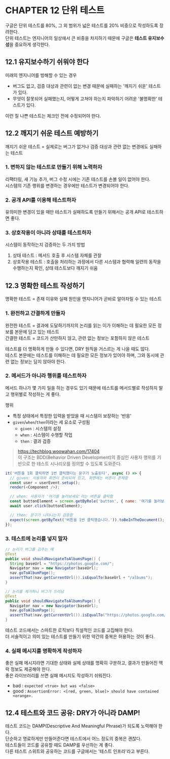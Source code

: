 # CHAPTER 12 단위 테스트

구글은 단위 테스트를 80%, 그 외 범위가 넓은 테스트를 20% 비중으로 작성하도록 장려한다.  
단위 테스트는 엔지니어의 일상에서 큰 비중을 차지하기 때문에 구글은 **테스트 유지보수성**을 중요하게 생각한다.

## 12.1 유지보수하기 쉬워야 한다

미래의 엔지니어를 방해할 수 있는 경우
- 버그도 없고, 검증 대상과 관련이 없는 변경 때문에 실패하는 '깨지기 쉬운' 테스트가 있다.
- 무엇이 잘못되어 실패했는지, 어떻게 고쳐야 하는지 파악하기 어려운 '불명확한' 테스트가 있다.

이런 질 나쁜 테스트는 체크인 전에 수정되어야 한다.  

## 12.2 깨지기 쉬운 테스트 예방하기

깨지기 쉬운 테스트 = 실제로는 버그가 없거나 검증 대상과 관련 없는 변경에도 실패하는 테스트  

### 1. 변하지 않는 테스트로 만들기 위해 노력하자

리팩터링, 새 기능 추가, 버그 수정 시에는 기존 테스트를 손볼 일이 없어야 한다.  
시스템의 기존 행위를 변경하는 경우에만 테스트가 변경되어야 한다.  

### 2. 공개 API를 이용해 테스트하자

유의미한 변경이 있을 때만 테스트가 실패하도록 만들기 위해서는 공개 API로 테스트하면 좋다.  

### 3. 상호작용이 아니라 상태를 테스트하자

시스템이 동작하는지 검증하는 두 가지 방법
1. 상태 테스트 : 메서드 호출 후 시스템 자체를 관찰
2. 상호작용 테스트 : 호출을 처리하는 과정에서 다른 시스템과 협력해 일련의 동작을 수행하는지 확인, 상태 테스트보다 깨지기 쉬움

## 12.3 명확한 테스트 작성하기

명확한 테스트 = 존재 이유와 실패 원인을 엔지니어가 곧바로 알아차릴 수 있는 테스트  

### 1. 완전하고 간결하게 만들자

완전한 테스트 = 결과에 도달하기까지의 논리를 읽는 이가 이해하는 데 필요한 모든 정보를 본문에 담고 있는 테스트  
간결한 테스트 = 코드가 산만하지 않고, 관련 없는 정보는 포함하지 않은 테스트

테스트를 더 명확하게 만들 수 있다면, DRY 원칙을 거스르는 게 나을 때도 많다.  
테스트 본문에는 테스트를 이해하는 데 필요한 모든 정보가 있어야 하며, 그와 동시에 관련 없는 정보는 담지 않아야 한다.

### 2. 메서드가 아니라 행위를 테스트하자

메서드 하나가 몇 가지 일을 하는 경우도 있기 때문에 테스트를 메서드별로 작성하지 말고 행위별로 작성하는 게 좋다.  

행위
- 특정 상태에서 특정한 입력을 받았을 때 시스템이 보장하는 '반응'
- `given`/`when`/`then`이라는 세 요소로 구성됨
  - `given` : 시스템의 설정 
  - `when` : 시스템이 수행할 작업
  - `then` : 결과 검증

> https://techblog.woowahan.com/17404  
> 이 구조는 BDD(Behavior Driven Development)의 중심인 사용자 행위를 기반으로 한 테스트 시나리오를 정의할 수 있도록 도와준다.  
```js
it('버튼을 1회 클릭하면 1번 클릭했다는 문구가 노출된다', async () => {
  // given: 사용자와 화면이 준비되어 있고, 화면에는 버튼이 존재함
  const user = userEvent.setup();
  render(<Component />);

  // when: 사용자가 '여기를 눌러보세요'라는 버튼을 클릭함
  const buttonElement = screen.getByRole('button', { name: '여기를 눌러보세요' });
  await user.click(buttonElement);

  // then: 문구가 나타나는지 검증함
  expect(screen.getByText('버튼을 1번 클릭했습니다.')).toBeInTheDocument();
});
```

### 3. 테스트에 논리를 넣지 말자

```java
// 논리가 버그를 감추는 예
@Test
public void shouldNavigateToAlbumsPage() {
  String baseUrl = "https://photos.google.com/";
  Navigator nav = new Navigator(baseUrl);
  nav.goToAlbumPage();
  assertThat(nav.getCurrentUrl()).isEqualTo(baseUrl + "/albums");
}
```

```java
// 논리를 제거하니 버그가 드러남
@Test
public void shouldNavigateToAlbumsPage() {
  Navigator nav = new Navigator(baseUrl);
  nav.goToAlbumPage();
  assertThat(nav.getCurrentUrl()).isEqualTo("https://photos.google.com//albums"); // 슬래시 두 번 사용
}
```

테스트 코드에서는 스마트한 로직보다 직설적인 코드를 고집해야 한다.  
더 서술적이고 의미 있는 테스트를 만들기 위한 약간의 중복은 허용하는 것이 좋다.

### 4. 실패 메시지를 명확하게 작성하자

좋은 실패 메시지라면 기대한 상태와 실제 상태를 명확히 구분하고, 결과가 만들어진 맥락 정보도 제공해야 한다.  
좋은 라이브러리를 쓰면 실패 메시지도 작성하기 쉬워진다.

- bad : `expected <true> but was <false>`
- good : `AssertionError: <[red, green, blue]> should have contained <orange>.`

## 12.4 테스트와 코드 공유: DRY가 아니라 DAMP!

테스트 코드는 DAMP(Descriptive And Meaningful Phrase)가 되도록 노력해야 한다.  
단순하고 명료하게만 만들어준다면 테스트에서 어느 정도의 중복은 괜찮다.  
테스트들이 코드를 공유할 때도 DAMP를 우선하는 게 좋다.  
다른 테스트 스위트와 공유하는 코드를 구글에서는 '테스트 인프라'라고 부른다.
